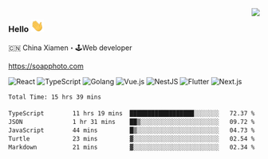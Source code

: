 <img align="right" src="https://github-readme-stats.vercel.app/api?username=yiiu&show_icons=false&bg_color=30,e96443,904e95&title_color=fff&text_color=fff" />

### Hello <img src="https://raw.githubusercontent.com/ABSphreak/ABSphreak/master/gifs/Hi.gif" width="26px" />
 
🇨🇳 China Xiamen・🕹Web developer

https://soapphoto.com

<p align="left"><img src="https://cdn.svgporn.com/logos/react.svg" alt="React" width="32" height="32"/> <img src="https://cdn.svgporn.com/logos/typescript-icon.svg" alt="TypeScript" width="32" height="32"/> <img src="https://cdn.svgporn.com/logos/gopher.svg" alt="Golang" width="32" height="32"/> <img src="https://cdn.svgporn.com/logos/vue.svg" alt="Vue.js" width="32" height="32"/> <img src="https://cdn.svgporn.com/logos/nestjs.svg" alt="NestJS" width="32" height="32"/> <img src="https://cdn.svgporn.com/logos/flutter.svg" alt="Flutter" width="32" height="32"/> <img src="https://cdn.svgporn.com/logos/nextjs-icon.svg" alt="Next.js" width="32" height="32"/></p>


<!--START_SECTION:waka-->

```txt
Total Time: 15 hrs 39 mins

TypeScript        11 hrs 19 mins  ██████████████████░░░░░░░   72.37 %
JSON              1 hr 31 mins    ██▒░░░░░░░░░░░░░░░░░░░░░░   09.72 %
JavaScript        44 mins         █▒░░░░░░░░░░░░░░░░░░░░░░░   04.73 %
Turtle            23 mins         ▓░░░░░░░░░░░░░░░░░░░░░░░░   02.54 %
Markdown          21 mins         ▓░░░░░░░░░░░░░░░░░░░░░░░░   02.34 %
```

<!--END_SECTION:waka-->
